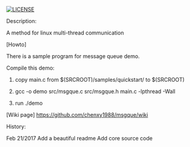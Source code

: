 
[![LICENSE](https://img.shields.io/badge/license-Anti%20996-blue.svg)](https://github.com/996icu/996.ICU/blob/master/LICENSE)


Description:

A method for linux multi-thread communication

[Howto]

There is a sample program for message queue demo.

Compile this demo:

1. copy main.c from $(SRCROOT)/samples/quickstart/ to $(SRCROOT)

2. gcc -o demo src/msgque.c src/msgque.h main.c -lpthread -Wall

3. run ./demo


[Wiki page]
https://github.com/chenxy1988/msgque/wiki

History:

Feb 21/2017
Add a beautiful readme
Add core source code



